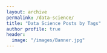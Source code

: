 ```yaml
---
layout: archive
permalink: /data-science/
title: "Data Science Posts by Tags"
author profile: true
header:
  image: "/images/Banner.jpg"
---
```


